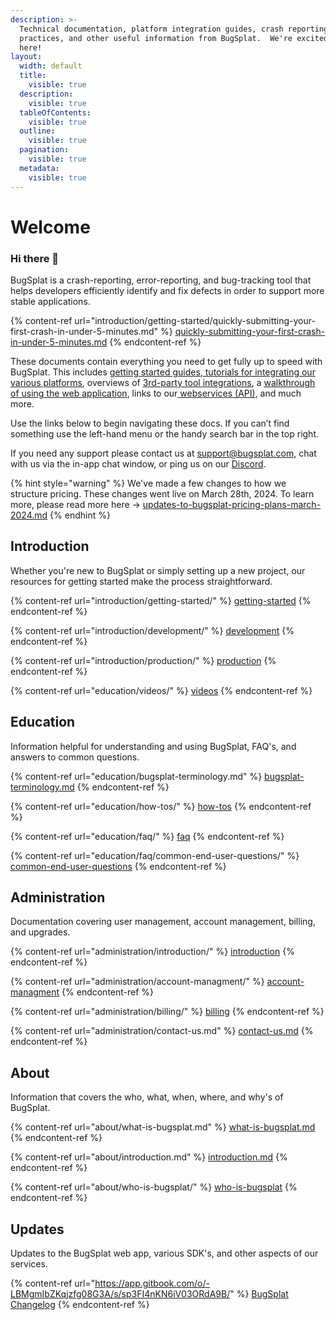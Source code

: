 ```yaml
---
description: >-
  Technical documentation, platform integration guides, crash reporting best
  practices, and other useful information from BugSplat.  We're excited you're
  here!
layout:
  width: default
  title:
    visible: true
  description:
    visible: true
  tableOfContents:
    visible: true
  outline:
    visible: true
  pagination:
    visible: true
  metadata:
    visible: true
---
```


# Welcome

### **Hi there 👋**

BugSplat is a crash-reporting, error-reporting, and bug-tracking tool that helps developers efficiently identify and fix defects in order to support more stable applications.

{% content-ref url="introduction/getting-started/quickly-submitting-your-first-crash-in-under-5-minutes.md" %}
[quickly-submitting-your-first-crash-in-under-5-minutes.md](introduction/getting-started/quickly-submitting-your-first-crash-in-under-5-minutes.md)
{% endcontent-ref %}

These documents contain everything you need to get fully up to speed with BugSplat. This includes [getting started guides](introduction/getting-started/),[ tutorials for integrating our various platforms](introduction/getting-started/integrations/), overviews of [3rd-party tool integrations](introduction/development/integrating-with-tools/), a [walkthrough of using the web application](introduction/development/using-the-app.md), links to our[ webservices (API)](introduction/development/web-services/api/), and much more.

Use the links below to begin navigating these docs. If you can’t find something use the left-hand menu or the handy search bar in the top right.

If you need any support please contact us at [support@bugsplat.com](mailto:support@bugsplat.com), chat with us via the in-app chat window, or ping us on our [Discord](https://discord.gg/K4KjjRV5ve).

{% hint style="warning" %}
We've made a few changes to how we structure pricing.  These changes went live on March 28th, 2024.  To learn more, please read more here -> [updates-to-bugsplat-pricing-plans-march-2024.md](administration/billing/plans-upgrades-and-payments-faq/updates-to-bugsplat-pricing-plans-march-2024.md "mention")
{% endhint %}

## Introduction

Whether you're new to BugSplat or simply setting up a new project, our resources for getting started make the process straightforward.

{% content-ref url="introduction/getting-started/" %}
[getting-started](introduction/getting-started/)
{% endcontent-ref %}

{% content-ref url="introduction/development/" %}
[development](introduction/development/)
{% endcontent-ref %}

{% content-ref url="introduction/production/" %}
[production](introduction/production/)
{% endcontent-ref %}

{% content-ref url="education/videos/" %}
[videos](education/videos/)
{% endcontent-ref %}

## **Education**

Information helpful for understanding and using BugSplat, FAQ's, and answers to common questions.

{% content-ref url="education/bugsplat-terminology.md" %}
[bugsplat-terminology.md](education/bugsplat-terminology.md)
{% endcontent-ref %}

{% content-ref url="education/how-tos/" %}
[how-tos](education/how-tos/)
{% endcontent-ref %}

{% content-ref url="education/faq/" %}
[faq](education/faq/)
{% endcontent-ref %}

{% content-ref url="education/faq/common-end-user-questions/" %}
[common-end-user-questions](education/faq/common-end-user-questions/)
{% endcontent-ref %}

## Administration

Documentation covering user management, account management, billing, and upgrades.

{% content-ref url="administration/introduction/" %}
[introduction](administration/introduction/)
{% endcontent-ref %}

{% content-ref url="administration/account-managment/" %}
[account-managment](administration/account-managment/)
{% endcontent-ref %}

{% content-ref url="administration/billing/" %}
[billing](administration/billing/)
{% endcontent-ref %}

{% content-ref url="administration/contact-us.md" %}
[contact-us.md](administration/contact-us.md)
{% endcontent-ref %}

## About

Information that covers the who, what, when, where, and why's of BugSplat.

{% content-ref url="about/what-is-bugsplat.md" %}
[what-is-bugsplat.md](about/what-is-bugsplat.md)
{% endcontent-ref %}

{% content-ref url="about/introduction.md" %}
[introduction.md](about/introduction.md)
{% endcontent-ref %}

{% content-ref url="about/who-is-bugsplat/" %}
[who-is-bugsplat](about/who-is-bugsplat/)
{% endcontent-ref %}

## Updates

Updates to the BugSplat web app, various SDK's, and other aspects of our services.

{% content-ref url="https://app.gitbook.com/o/-LBMgmIbZKqjzfg08G3A/s/sp3FI4nKN6iV03ORdA9B/" %}
[BugSplat Changelog](https://app.gitbook.com/o/-LBMgmIbZKqjzfg08G3A/s/sp3FI4nKN6iV03ORdA9B/)
{% endcontent-ref %}
